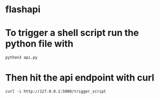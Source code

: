 # flashapi
# To trigger a shell script run the python file with

`python3 api.py`

# Then hit the api endpoint with curl

`curl -i http://127.0.0.1:5000/trigger_script`
